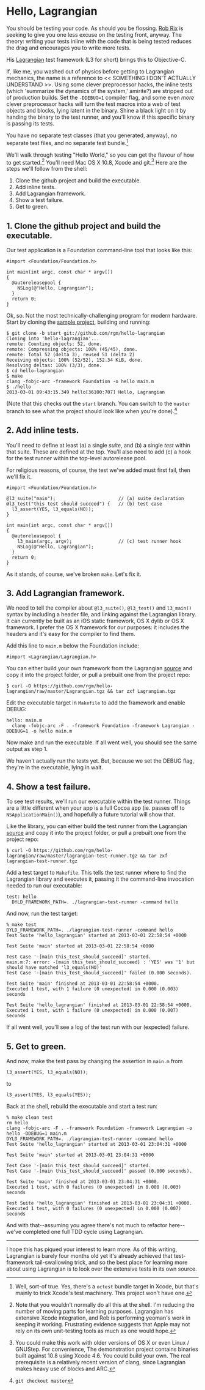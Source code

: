 # Hello, Lagrangian

You should be testing your code. As should you be flossing. [Rob
Rix](https://twitter.com/robrix) is seeking to give you one less excuse on the
testing front, anyway. The theory: writing your tests inline with the code that
is being tested reduces the drag and encourages you to write more tests. 

His [Lagrangian][lagrangian] test framework (L3 for short) brings this to Objective-C.

If, like me, you washed out of physics before getting to Lagrangian mechanics,
the name is a reference to << SOMETHING I DON'T ACTUALLY UNDERSTAND >>. Using
some clever preprocessor hacks, the inline tests (which 'summarize the dynamics
of the system,' amirite?) are stripped out of production builds. Set the
`-DDEBUG=1` compiler flag, and some even <i>more</i> clever preprocessor hacks
will turn the test macros into a web of test objects and blocks, lying latent
in the binary. Shine a black light on it by handing the binary to the test
runner, and you'll know if this specific binary is passing its tests.

You have no separate test classes (that you generated, anyway), no separate
test files, and no separate test bundle.[^3]

We'll walk through testing "Hello World," so you can get the flavour of how to
get started.[^1] You'll need Mac OS X 10.8, Xcode and git.[^2] Here are the steps
we'll follow from the shell:

1. Clone the github project and build the executable.
2. Add inline tests.
3. Add Lagrangian framework.
4. Show a test failure.
5. Get to green.

## 1. Clone the github project and build the executable.

Our test application is a Foundation command-line tool that looks like this:

    #import <Foundation/Foundation.h>

    int main(int argc, const char * argv[])
    {
      @autoreleasepool {
        NSLog(@"Hello, Lagrangian");
      }
      return 0;
    }

Ok, so. Not the most technically-challenging program for modern hardware. Start
by cloning the [sample project][hello], building and running:

    $ git clone -b start git://github.com/rgm/hello-lagrangian
    Cloning into 'hello-lagrangian'...
    remote: Counting objects: 52, done.
    remote: Compressing objects: 100% (45/45), done.
    remote: Total 52 (delta 3), reused 51 (delta 2)
    Receiving objects: 100% (52/52), 152.34 KiB, done.
    Resolving deltas: 100% (3/3), done.
    $ cd hello-lagrangian
    $ make
    clang -fobjc-arc -framework Foundation -o hello main.m
    $ ./hello
    2013-03-01 09:43:15.349 hello[36100:707] Hello, Lagrangian

(Note that this checks out the `start` branch. You can switch to the `master`
branch to see what the project should look like when you're done).[^4]

## 2. Add inline tests.

You'll need to define at least (a) a single *suite*, and (b) a single *test* within
that suite. These are defined at the top. You'll also need to add (c) a hook for
the test runner within the top-level autorelease pool.

For religious reasons, of course, the test we've added must first fail, then we'll fix it.

    #import <Foundation/Foundation.h>

    @l3_suite("main");                       // (a) suite declaration
    @l3_test("this test should succeed") {   // (b) test case
      l3_assert(YES, l3_equals(NO));
    }

    int main(int argc, const char * argv[])
    {
      @autoreleasepool {
        l3_main(argc, argv);                 // (c) test runner hook
        NSLog(@"Hello, Lagrangian");
      }
      return 0;
    }

As it stands, of course, we've broken `make`. Let's fix it.

## 3. Add Lagrangian framework.

We need to tell the compiler about `@l3_suite()`, `@l3_test()` and `l3_main()`
syntax by including a header file, and linking against the Lagrangian library.
It can currently be built as an iOS static framework, OS X dylib or OS X framework. I
prefer the OS X framework for our purposes: it includes the headers and it's
easy for the compiler to find them.

Add this line to `main.m` below the Foundation include:

    #import <Lagrangian/Lagrangian.h>

You can either build your own framework from the Lagrangian
[source][lagrangian] and copy it into the project folder, or pull a prebuilt
one from the project repo:

    $ curl -O https://github.com/rgm/hello-lagrangian/raw/master/Lagrangian.tgz && tar zxf Lagrangian.tgz

Edit the executable target in `Makefile` to add the framework and enable DEBUG:

    hello: main.m
      clang -fobjc-arc -F . -framework Foundation -framework Lagrangian -DDEBUG=1 -o hello main.m

Now make and run the executable. If all went well, you should see the same output as step 1.

We haven't actually run the tests yet. But, because we set the DEBUG flag,
they're in the executable, lying in wait.

## 4. Show a test failure.

To see test results, we'll run our executable within the test runner. Things
are a little different when your app is a full Cocoa app (ie. passes off to
`NSApplicationMain()`), and hopefully a future tutorial will show that. 

Like the library, you can either build the test runner from the Lagrangian
[source][lagrangian] and copy it into the project folder, or pull a prebuilt
one from the project repo:

    $ curl -O https://github.com/rgm/hello-lagrangian/raw/master/lagrangian-test-runner.tgz && tar zxf lagrangian-test-runner.tgz

Add a test target to `Makefile`. This tells the test runner where to find the Lagrangian library and executes it, passing it the command-line invocation needed to run our executable:

    test: hello
      DYLD_FRAMEWORK_PATH=. ./lagrangian-test-runner -command hello

And now, run the test target:

    % make test
    DYLD_FRAMEWORK_PATH=. ./lagrangian-test-runner -command hello
    Test Suite 'hello_lagrangian' started at 2013-03-01 22:58:54 +0000

    Test Suite 'main' started at 2013-03-01 22:58:54 +0000

    Test Case '-[main this_test_should_succeed]' started.
    main.m:7: error: -[main this_test_should_succeed] : 'YES' was '1' but should have matched 'l3_equals(NO)'
    Test Case '-[main this_test_should_succeed]' failed (0.000 seconds).

    Test Suite 'main' finished at 2013-03-01 22:58:54 +0000.
    Executed 1 test, with 1 failure (0 unexpected) in 0.000 (0.003) seconds

    Test Suite 'hello_lagrangian' finished at 2013-03-01 22:58:54 +0000.
    Executed 1 test, with 1 failure (0 unexpected) in 0.000 (0.007) seconds

If all went well, you'll see a log of the test run with our (expected) failure.

## 5. Get to green.

And now, make the test pass by changing the assertion in `main.m` from

    l3_assert(YES, l3_equals(NO));

to

    l3_assert(YES, l3_equals(YES));

Back at the shell, rebuild the executable and start a test run:

    % make clean test
    rm hello
    clang -fobjc-arc -F . -framework Foundation -framework Lagrangian -o hello -DDEBUG=1 main.m
    DYLD_FRAMEWORK_PATH=. ./lagrangian-test-runner -command hello
    Test Suite 'hello_lagrangian' started at 2013-03-01 23:04:31 +0000

    Test Suite 'main' started at 2013-03-01 23:04:31 +0000

    Test Case '-[main this_test_should_succeed]' started.
    Test Case '-[main this_test_should_succeed]' passed (0.000 seconds).

    Test Suite 'main' finished at 2013-03-01 23:04:31 +0000.
    Executed 1 test, with 0 failures (0 unexpected) in 0.000 (0.003) seconds

    Test Suite 'hello_lagrangian' finished at 2013-03-01 23:04:31 +0000.
    Executed 1 test, with 0 failures (0 unexpected) in 0.000 (0.007) seconds

And with that--assuming you agree there's not much to refactor here--we've
completed one full TDD cycle using Lagrangian.

---

I hope this has piqued your interest to learn more. As of this writing,
Lagrangian is barely four months old yet it's already achieved that
test-framework tail-swallowing trick, and so the best place for learning more
about using Lagrangian is to look over the extensive tests in its own source.

[hello]: https://github.com/rgm/hello-lagrangian
[lagrangian]: https://github.com/robrix/lagrangian

[^3]: Well, sort-of true. Yes, there's a `octest` bundle target in Xcode, but
that's mainly to trick Xcode's test machinery. This project won't have one.

[^1]: Note that you wouldn't normally do all this at the shell. I'm reducing
the number of moving parts for learning purposes. Lagrangian has extensive
Xcode integration, and Rob is performing yeoman's work in keeping it working.
Frustrating evidence suggests that Apple may not rely on its own unit-testing
tools as much as one would hope.

[^2]: You could make this work with older versions of OS X or even Linux /
GNUStep. For convenience, The demonstration project contains binaries built
against 10.8 using Xcode 4.6. You could build your own. The real prerequisite
is a relatively recent version of clang, since Lagrangian makes heavy use of
blocks and ARC.

[^4]: `git checkout master` 
